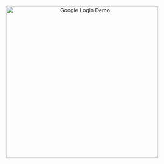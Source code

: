 <p align="center">
  <img src="![image](https://github.com/user-attachments/assets/e4249626-c759-4e39-a558-01611e413877)" alt="Google Login Demo" width="400"/>
</p>


